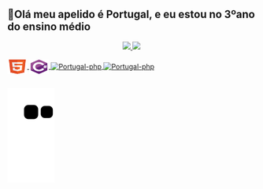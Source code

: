 ## 👋Olá meu apelido é Portugal, e eu estou no 3ºano do ensino médio

<div align="center">
  <a href="https://github.com/JVtristaoAC">
  <img height="150em" src="https://github-readme-stats.vercel.app/api?username=JVtristaoAC&show_icons=true&theme=gotham&include_all_commits=true&count_private=true"/>
  <img height="150em" src="https://github-readme-stats.vercel.app/api/top-langs/?username=JVtristaoAC&layout=compact&langs_count=7&theme=gotham&bg_color=#071a16"/>
</div>
   
  
  <div style="display: inline_block"><br>
  <img align="center" alt="Portugal-HTML" height="30" width="40" src="https://raw.githubusercontent.com/devicons/devicon/master/icons/html5/html5-original.svg">
  <img align="center" alt="Portugal-Csharp" height="30" width="40" src="https://raw.githubusercontent.com/devicons/devicon/master/icons/csharp/csharp-original.svg">
  <img align="center" alt="Portugal-php" height="30" width="40" src="https://cdn.jsdelivr.net/gh/devicons/devicon/icons/php/php-plain.svg" />
  <img align="center" alt="Portugal-php" height="30" width="40" src="https://cdn.jsdelivr.net/gh/devicons/devicon/icons/css3/css3-original.svg" />
</div>

## 
  
  
  ![Snake animation](https://github.com/JVtristaoAC/JVtristaoAC/blob/output/github-contribution-grid-snake.svg)
